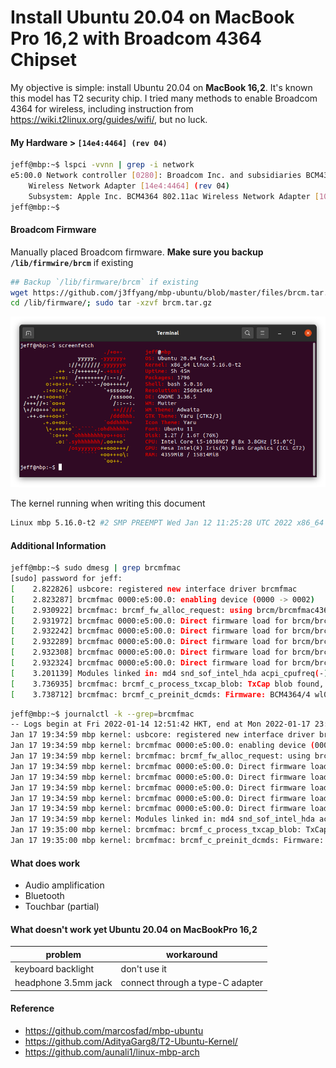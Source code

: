 # Install Ubuntu 20.04 on MacBook Pro 16,2 with Broadcom 4364 Chipset

My objective is simple: install Ubuntu 20.04 on __MacBook 16,2__. It's known this model has T2 security chip. I tried many methods to enable Broadcom 4364 for wireless, including instruction from https://wiki.t2linux.org/guides/wifi/, but no luck.

#### My Hardware > `[14e4:4464] (rev 04)`

```sh
jeff@mbp:~$ lspci -vvnn | grep -i network
e5:00.0 Network controller [0280]: Broadcom Inc. and subsidiaries BCM4364 802.11ac
    Wireless Network Adapter [14e4:4464] (rev 04)
    Subsystem: Apple Inc. BCM4364 802.11ac Wireless Network Adapter [106b:07bf]
jeff@mbp:~$
```

#### Broadcom Firmware
Manually placed Broadcom firmware. __Make sure you backup `/lib/firmwire/brcm`__ if existing

```sh
## Backup `/lib/firmware/brcm` if existing
wget https://github.com/j3ffyang/mbp-ubuntu/blob/master/files/brcm.tar.gz
cd /lib/firmware/; sudo tar -xzvf brcm.tar.gz
```

<img src="./images/20220116_ubuntu2004_mbp_t2.png">

The kernel running when writing this document

```sh
Linux mbp 5.16.0-t2 #2 SMP PREEMPT Wed Jan 12 11:25:28 UTC 2022 x86_64 x86_64 x86_64 GNU/Linux
```

#### Additional Information

```sh
jeff@mbp:~$ sudo dmesg | grep brcmfmac
[sudo] password for jeff:
[    2.822826] usbcore: registered new interface driver brcmfmac
[    2.823287] brcmfmac 0000:e5:00.0: enabling device (0000 -> 0002)
[    2.930922] brcmfmac: brcmf_fw_alloc_request: using brcm/brcmfmac4364b3-pcie for chip BCM4364/4
[    2.931972] brcmfmac 0000:e5:00.0: Direct firmware load for brcm/brcmfmac4364b3-pcie.apple,trinidad-HRPN-u-7.7-X3.bin failed with error -2
[    2.932242] brcmfmac 0000:e5:00.0: Direct firmware load for brcm/brcmfmac4364b3-pcie.apple,trinidad-HRPN-u-7.7.bin failed with error -2
[    2.932289] brcmfmac 0000:e5:00.0: Direct firmware load for brcm/brcmfmac4364b3-pcie.apple,trinidad-HRPN-u.bin failed with error -2
[    2.932308] brcmfmac 0000:e5:00.0: Direct firmware load for brcm/brcmfmac4364b3-pcie.apple,trinidad-HRPN.bin failed with error -2
[    2.932324] brcmfmac 0000:e5:00.0: Direct firmware load for brcm/brcmfmac4364b3-pcie.apple,trinidad-X3.bin failed with error -2
[    3.201139] Modules linked in: md4 snd_sof_intel_hda acpi_cpufreq(-) algif_hash snd_sof_pci coretemp af_alg snd_sof_xtensa_dsp snd_sof i915(+) kvm_intel snd_hda_ext_core snd_soc_acpi_intel_match snd_soc_acpi soundwire_bus ledtrig_audio kvm snd_soc_core irqbypass crct10dif_pclmul hci_uart ghash_clmulni_intel aesni_intel brcmfmac btqca pkcs8_key_parser i2c_algo_bit btrtl brcmutil crypto_simd snd_compress cryptd nls_iso8859_1 ttm msr btbcm ac97_bus rapl nls_cp437 btintel snd_pcm_dmaengine parport_pc intel_cstate vfat ppdev cfg80211 fat drm_kms_helper snd_hda_intel intel_uncore bluetooth lp snd_intel_dspcfg parport snd_intel_sdw_acpi processor_thermal_device_pci_legacy cec snd_hda_codec processor_thermal_device apple_ib_als(OE) processor_thermal_rfim industrialio_triggered_buffer mmc_core rc_core kfifo_buf processor_thermal_mbox processor_thermal_rapl industrialio intel_gtt ax88179_178a(+) mei_me agpgart snd_hda_core ecdh_generic intel_rapl_common usbnet syscopyarea apple_ib_tb(OE)
[    3.736935] brcmfmac: brcmf_c_process_txcap_blob: TxCap blob found, loading
[    3.738712] brcmfmac: brcmf_c_preinit_dcmds: Firmware: BCM4364/4 wl0: Jul 12 2021 18:02:56 version 9.30.464.0.32.5.76 FWID 01-c081cfed
```

```sh
jeff@mbp:~$ journalctl -k --grep=brcmfmac
-- Logs begin at Fri 2022-01-14 12:51:42 HKT, end at Mon 2022-01-17 23:42:16 HKT. --
Jan 17 19:34:59 mbp kernel: usbcore: registered new interface driver brcmfmac
Jan 17 19:34:59 mbp kernel: brcmfmac 0000:e5:00.0: enabling device (0000 -> 0002)
Jan 17 19:34:59 mbp kernel: brcmfmac: brcmf_fw_alloc_request: using brcm/brcmfmac4364b3-pcie for chip BCM4364/4
Jan 17 19:34:59 mbp kernel: brcmfmac 0000:e5:00.0: Direct firmware load for brcm/brcmfmac4364b3-pcie.apple,trinidad-HRPN-u-7.7-X3.bin failed with error -2
Jan 17 19:34:59 mbp kernel: brcmfmac 0000:e5:00.0: Direct firmware load for brcm/brcmfmac4364b3-pcie.apple,trinidad-HRPN-u-7.7.bin failed with error -2
Jan 17 19:34:59 mbp kernel: brcmfmac 0000:e5:00.0: Direct firmware load for brcm/brcmfmac4364b3-pcie.apple,trinidad-HRPN-u.bin failed with error -2
Jan 17 19:34:59 mbp kernel: brcmfmac 0000:e5:00.0: Direct firmware load for brcm/brcmfmac4364b3-pcie.apple,trinidad-HRPN.bin failed with error -2
Jan 17 19:34:59 mbp kernel: brcmfmac 0000:e5:00.0: Direct firmware load for brcm/brcmfmac4364b3-pcie.apple,trinidad-X3.bin failed with error -2
Jan 17 19:34:59 mbp kernel: Modules linked in: md4 snd_sof_intel_hda acpi_cpufreq(-) algif_hash snd_sof_pci coretemp af_alg snd_sof_xtensa_dsp snd_sof i915(+) kvm_intel snd_hda_ext_core snd_soc_acpi_int>
Jan 17 19:35:00 mbp kernel: brcmfmac: brcmf_c_process_txcap_blob: TxCap blob found, loading
Jan 17 19:35:00 mbp kernel: brcmfmac: brcmf_c_preinit_dcmds: Firmware: BCM4364/4 wl0: Jul 12 2021 18:02:56 version 9.30.464.0.32.5.76 FWID 01-c081cfed

```

#### What does work

- Audio amplification
- Bluetooth
- Touchbar (partial)

#### What doesn't work yet Ubuntu 20.04 on MacBookPro 16,2

problem | workaround
-- | --  
keyboard backlight | don't use it
headphone 3.5mm jack | connect through a type-C adapter

#### Reference
- https://github.com/marcosfad/mbp-ubuntu
- https://github.com/AdityaGarg8/T2-Ubuntu-Kernel/
- https://github.com/aunali1/linux-mbp-arch
